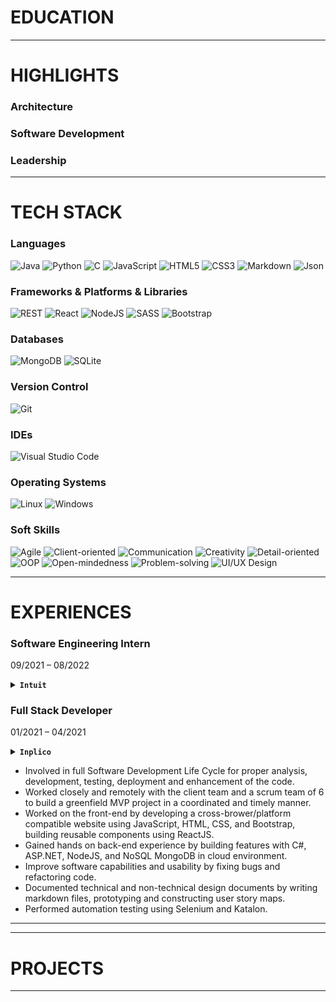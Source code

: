 # EDUCATION


---

# HIGHLIGHTS

### Architecture
### Software Development


### Leadership


---

# TECH STACK

### Languages

![Java](https://img.shields.io/badge/java-%23ED8B00.svg?style=for-the-badge&logo=java&logoColor=white)
![Python](https://img.shields.io/badge/python-3670A0?style=for-the-badge&logo=python&logoColor=white)
![C](https://img.shields.io/badge/c-%2300599C.svg?style=for-the-badge&logo=c&logoColor=white)
![JavaScript](https://img.shields.io/badge/javascript-%23F7DF1E.svg?style=for-the-badge&logo=javascript&logoColor=black)
![HTML5](https://img.shields.io/badge/html5-%23E34F26.svg?style=for-the-badge&logo=html5&logoColor=white)
![CSS3](https://img.shields.io/badge/css3-%231572B6.svg?style=for-the-badge&logo=css3&logoColor=white)
![Markdown](https://img.shields.io/badge/markdown-%23000000.svg?style=for-the-badge&logo=markdown&logoColor=white)
![Json](https://img.shields.io/badge/json-%23000000.svg?style=for-the-badge&logo=json&logoColor=white)

### Frameworks & Platforms & Libraries

![REST](https://img.shields.io/badge/REST-ff1709?style=for-the-badge&color=ff1709)
![React](https://img.shields.io/badge/react-%2361DAFB.svg?style=for-the-badge&logo=react&logoColor=black)
![NodeJS](https://img.shields.io/badge/node.js-6DA55F?style=for-the-badge&logo=node.js&logoColor=white)
![SASS](https://img.shields.io/badge/SASS-hotpink.svg?style=for-the-badge&logo=SASS&logoColor=white)
![Bootstrap](https://img.shields.io/badge/bootstrap-%23563D7C.svg?style=for-the-badge&logo=bootstrap&logoColor=white)

### Databases

![MongoDB](https://img.shields.io/badge/MongoDB-%234ea94b.svg?style=for-the-badge&logo=mongodb&logoColor=white)
![SQLite](https://img.shields.io/badge/sqlite-%2307405e.svg?style=for-the-badge&logo=sqlite&logoColor=white)

### Version Control

![Git](https://img.shields.io/badge/git-%23F05033.svg?style=for-the-badge&logo=git&logoColor=white)

### IDEs

![Visual Studio Code](https://img.shields.io/badge/Visual%20Studio%20Code-0078d7.svg?style=for-the-badge&logo=visual-studio-code&logoColor=white)

### Operating Systems

![Linux](https://img.shields.io/badge/Linux-FCC624?style=for-the-badge&logo=linux&logoColor=black)
![Windows](https://img.shields.io/badge/Windows-0078D6?style=for-the-badge&logo=windows&logoColor=white)


### Soft Skills

![Agile](https://img.shields.io/badge/Agile-%23FF0000?style=for-the-badge)
![Client-oriented](https://img.shields.io/badge/Client%2d-oriented-darkorange?style=for-the-badge)
![Communication](https://img.shields.io/badge/Communication-FCC624?style=for-the-badge)
![Creativity](https://img.shields.io/badge/Creativity-green?style=for-the-badge)
![Detail-oriented](https://img.shields.io/badge/Detail%2d-oriented-3DDC84?style=for-the-badge)
![OOP](https://img.shields.io/badge/OOP-deepskyblue?style=for-the-badge)
![Open-mindedness](https://img.shields.io/badge/Open%2d-mindedness-0078D6?style=for-the-badge)
![Problem-solving](https://img.shields.io/badge/Problem%2d-solving-blueviolet?style=for-the-badge)
![UI/UX Design](https://img.shields.io/badge/UI%2fUX%20Design-hotpink?style=for-the-badge)

---

# EXPERIENCES

### Software Engineering Intern

<p class="text-right">09/2021 – 08/2022</p>

<details class="collapsed">
  <summary>
    <strong><code>Intuit</code></strong>
  </summary>
  <p class="warn">Intuit is an American business that specializes in financial software.</p>
</details>

### Full Stack Developer

<p class="text-right">01/2021 – 04/2021</p>

<details class="collapsed">
  <summary>
    <strong><code>Inplico</code></strong>
  </summary>
  <p class="warn">Inplico is an Edmonton company specializes in drafting and design services for existing and proposed buildings.</p>
</details>

* Involved in full Software Development Life Cycle for proper analysis, development, testing, deployment and enhancement of the code.
* Worked closely and remotely with the client team and a scrum team of 6 to build a greenfield MVP project in a coordinated and timely manner.
* Worked on the front-end by developing a cross-brower/platform compatible website using JavaScript, HTML, CSS, and Bootstrap, building reusable components using ReactJS.
* Gained hands on back-end experience by building features with C#, ASP.NET, NodeJS, and NoSQL MongoDB in cloud environment.
* Improve software capabilities and usability by fixing bugs and refactoring code.
* Documented technical and non-technical design documents by writing markdown files, prototyping and constructing user story maps.
* Performed automation testing using Selenium and Katalon.

---


---

# PROJECTS

---
